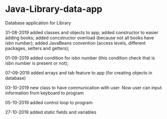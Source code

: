 # Java-Library-data-app

Database application for Library

31-08-2019
added classes and objects to app;
added constructor to easier adding books;
added concstructor overload (because not all books have isbn number);
added JavaBeans convention (access levels, different packages, setters and getters);

01-09-2019
added condition for isbn number (this condition check that is isbn number is present or not);

07-09-2019
added arrays and tab feature to app (for creating objects in database)

03-10-2019
new class to have communication with user.
Now user can input information from keyboard to program

05-10-2019
added control loop to program

27-10-2019
added static fields and variables

